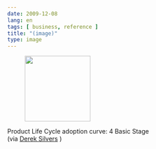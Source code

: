 ```yaml
---
date: 2009-12-08
lang: en
tags: [ business, reference ]
title: "(image)"
type: image
---
```


<figure>
<a
href="https://hugo.ferreira.cc/product-life-cycle-adoption-curve-4-basic-stage/attachment/1189/"
rel="attachment"><img
src="/wp-content/uploads/2009/12/tumblr_kub4lklwUB1qz82meo1_500-150x150.jpg"
width="150" height="150" /></a></figure>

Product Life Cycle adoption curve: 4 Basic Stage\
(via [Derek Silvers](http://sivers.org/done) )

